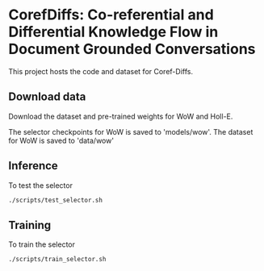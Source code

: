 # CorefDiffs: Co-referential and Differential Knowledge Flow in Document Grounded Conversations

This project hosts the code and dataset for Coref-Diffs.


## Download data

Download the dataset and pre-trained weights for WoW and Holl-E.

The selector checkpoints for WoW is saved to 'models/wow'. The dataset for WoW is saved to 'data/wow'



## Inference
To test the selector
```bash
./scripts/test_selector.sh
```

## Training
To train the selector
```bash
./scripts/train_selector.sh
```